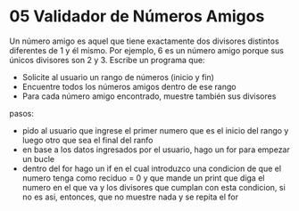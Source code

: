 # 05 **Validador de Números Amigos**

Un número amigo es aquel que tiene exactamente dos divisores distintos diferentes de 1 y él mismo. Por ejemplo, 6 es un número amigo porque sus únicos divisores son 2 y 3. Escribe un programa que:

- Solicite al usuario un rango de números (inicio y fin)
- Encuentre todos los números amigos dentro de ese rango
- Para cada número amigo encontrado, muestre también sus divisores

pasos:
- pido al usuario que ingrese el primer numero que es el inicio del rango y luego otro que sea el final del ranfo
- en base a los datos ingresados por el usuario, hago un for para empezar un bucle 
- dentro del for hago un if en el cual introduzco una condicion de que el numero tenga como reciduo = 0 y que mande un print que diga el numero en el que va y los divisores que cumplan con esta condicion, si no es asi, entonces, que no muestre nada y se repita el for 